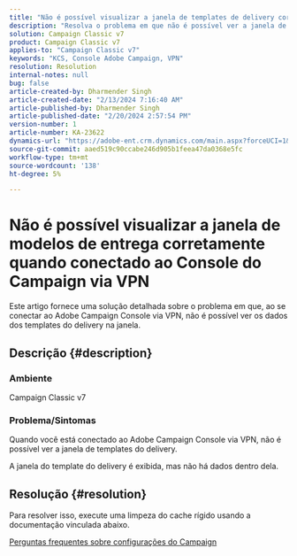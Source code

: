 ```yaml
---
title: "Não é possível visualizar a janela de templates de delivery corretamente quando conectado ao Console do Campaign via VPN"
description: "Resolva o problema em que não é possível ver a janela de templates do delivery quando conectado ao Console do Campaign via VPN. Você deve executar um cache rígido."
solution: Campaign Classic v7
product: Campaign Classic v7
applies-to: "Campaign Classic v7"
keywords: "KCS, Console Adobe Campaign, VPN"
resolution: Resolution
internal-notes: null
bug: false
article-created-by: Dharmender Singh
article-created-date: "2/13/2024 7:16:40 AM"
article-published-by: Dharmender Singh
article-published-date: "2/20/2024 2:57:54 PM"
version-number: 1
article-number: KA-23622
dynamics-url: "https://adobe-ent.crm.dynamics.com/main.aspx?forceUCI=1&pagetype=entityrecord&etn=knowledgearticle&id=a9886dd4-3fca-ee11-9079-6045bd0061cb"
source-git-commit: aaed519c90ccabe246d905b1feea47da0368e5fc
workflow-type: tm+mt
source-wordcount: '138'
ht-degree: 5%

---
```


# Não é possível visualizar a janela de modelos de entrega corretamente quando conectado ao Console do Campaign via VPN


Este artigo fornece uma solução detalhada sobre o problema em que, ao se conectar ao Adobe Campaign Console via VPN, não é possível ver os dados dos templates do delivery na janela.

## Descrição {#description}


### <b>Ambiente</b>

Campaign Classic v7

### <b>Problema/Sintomas</b>

Quando você está conectado ao Adobe Campaign Console via VPN, não é possível ver a janela de templates do delivery.

A janela do template do delivery é exibida, mas não há dados dentro dela.


## Resolução {#resolution}


Para resolver isso, execute uma limpeza do cache rígido usando a documentação vinculada abaixo.

[Perguntas frequentes sobre configurações do Campaign](https://experienceleague.adobe.com/docs/campaign-classic/using/getting-started/starting-with-adobe-campaign/faq/faq-campaign-config.html?lang=en#perform-hard-cache-clear)
